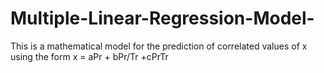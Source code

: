 # Multiple-Linear-Regression-Model-
This is a mathematical model for the prediction of correlated values of x using the form x = aPr + bPr/Tr +cPrTr
